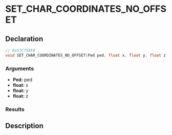 # SET_CHAR_COORDINATES_NO_OFFSET

## Declaration
```cpp
// 0x57C758F0
void SET_CHAR_COORDINATES_NO_OFFSET(Ped ped, float x, float y, float z);
```

### Arguments
- **Ped:** ped
- **float:** x
- **float:** y
- **float:** z

### Results

## Description
